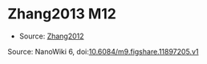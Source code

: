 <a name="material" />

# Zhang2013 M12
<script type="application/ld+json">
  {
    "@context": "https://schema.org/",
    "@type": "ChemicalSubstance",
    "@id": "https://egonw.github.io/nanowiki/nanowiki317.html#material",
    "http://purl.org/dc/terms/conformsTo":
      {
        "@type": "CreativeWork",
        "@id": "https://bioschemas.org/profiles/ChemicalSubstance/0.4-RELEASE/"
      },
    "identfier": "317",
    "name": "Zhang2013 M12",
    "url": "https://egonw.github.io/nanowiki/nanowiki317.html#material",
    "sameAs": "http://127.0.0.1/mediawiki/index.php/Special:URIResolver/Zhang2013_M12"
  }
</script>


* Source: [Zhang2012](articleZhang2012.md)


Source: NanoWiki 6, doi:[10.6084/m9.figshare.11897205.v1](https://doi.org/10.6084/m9.figshare.11897205.v1)
